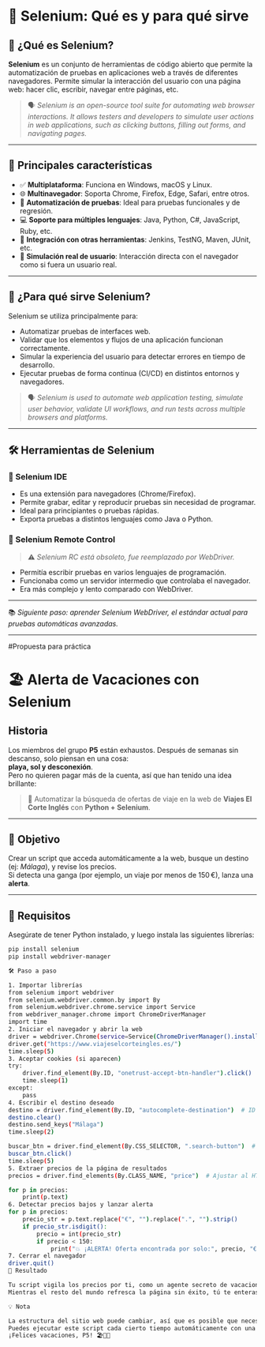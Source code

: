 # 🧪 Selenium: Qué es y para qué sirve

## 📌 ¿Qué es Selenium?

**Selenium** es un conjunto de herramientas de código abierto que permite la automatización de pruebas en aplicaciones web a través de diferentes navegadores. Permite simular la interacción del usuario con una página web: hacer clic, escribir, navegar entre páginas, etc.

> 🗣️ _Selenium is an open-source tool suite for automating web browser interactions. It allows testers and developers to simulate user actions in web applications, such as clicking buttons, filling out forms, and navigating pages._

---

## 🌟 Principales características

- ✅ **Multiplataforma**: Funciona en Windows, macOS y Linux.
- 🌐 **Multinavegador**: Soporta Chrome, Firefox, Edge, Safari, entre otros.
- 🧪 **Automatización de pruebas**: Ideal para pruebas funcionales y de regresión.
- 💻 **Soporte para múltiples lenguajes**: Java, Python, C#, JavaScript, Ruby, etc.
- 🔄 **Integración con otras herramientas**: Jenkins, TestNG, Maven, JUnit, etc.
- 🤖 **Simulación real de usuario**: Interacción directa con el navegador como si fuera un usuario real.

---

## 🎯 ¿Para qué sirve Selenium?

Selenium se utiliza principalmente para:

- Automatizar pruebas de interfaces web.
- Validar que los elementos y flujos de una aplicación funcionan correctamente.
- Simular la experiencia del usuario para detectar errores en tiempo de desarrollo.
- Ejecutar pruebas de forma continua (CI/CD) en distintos entornos y navegadores.

> 🗣️ _Selenium is used to automate web application testing, simulate user behavior, validate UI workflows, and run tests across multiple browsers and platforms._

---

## 🛠️ Herramientas de Selenium

### 🔹 Selenium IDE

- Es una extensión para navegadores (Chrome/Firefox).
- Permite grabar, editar y reproducir pruebas sin necesidad de programar.
- Ideal para principiantes o pruebas rápidas.
- Exporta pruebas a distintos lenguajes como Java o Python.

### 🔹 Selenium Remote Control

> ⚠️ _Selenium RC está obsoleto, fue reemplazado por WebDriver._

- Permitía escribir pruebas en varios lenguajes de programación.
- Funcionaba como un servidor intermedio que controlaba el navegador.
- Era más complejo y lento comparado con WebDriver.

---

📚 _Siguiente paso: aprender Selenium WebDriver, el estándar actual para pruebas automáticas avanzadas._

___
#Propuesta para práctica

# 🏖️ Alerta de Vacaciones con Selenium

## Historia

Los miembros del grupo **P5** están exhaustos. Después de semanas sin descanso, solo piensan en una cosa:  
**playa, sol y desconexión**.  
Pero no quieren pagar más de la cuenta, así que han tenido una idea brillante:

> 🔧 Automatizar la búsqueda de ofertas de viaje en la web de **Viajes El Corte Inglés** con **Python + Selenium**.

---

## 🚀 Objetivo

Crear un script que acceda automáticamente a la web, busque un destino (ej: *Málaga*), y revise los precios.  
Si detecta una ganga (por ejemplo, un viaje por menos de 150 €), lanza una **alerta**.

---

## 🧰 Requisitos

Asegúrate de tener Python instalado, y luego instala las siguientes librerías:

```bash
pip install selenium
pip install webdriver-manager

🛠️ Paso a paso

1. Importar librerías
from selenium import webdriver
from selenium.webdriver.common.by import By
from selenium.webdriver.chrome.service import Service
from webdriver_manager.chrome import ChromeDriverManager
import time
2. Iniciar el navegador y abrir la web
driver = webdriver.Chrome(service=Service(ChromeDriverManager().install()))
driver.get("https://www.viajeselcorteingles.es/")
time.sleep(5)
3. Aceptar cookies (si aparecen)
try:
    driver.find_element(By.ID, "onetrust-accept-btn-handler").click()
    time.sleep(1)
except:
    pass
4. Escribir el destino deseado
destino = driver.find_element(By.ID, "autocomplete-destination")  # ID puede cambiar
destino.clear()
destino.send_keys("Málaga")
time.sleep(2)

buscar_btn = driver.find_element(By.CSS_SELECTOR, ".search-button")  # Ajustar selector real
buscar_btn.click()
time.sleep(5)
5. Extraer precios de la página de resultados
precios = driver.find_elements(By.CLASS_NAME, "price")  # Ajustar al HTML actual

for p in precios:
    print(p.text)
6. Detectar precios bajos y lanzar alerta
for p in precios:
    precio_str = p.text.replace("€", "").replace(".", "").strip()
    if precio_str.isdigit():
        precio = int(precio_str)
        if precio < 150:
            print("💥 ¡ALERTA! Oferta encontrada por solo:", precio, "€")
7. Cerrar el navegador
driver.quit()
🎉 Resultado

Tu script vigila los precios por ti, como un agente secreto de vacaciones.
Mientras el resto del mundo refresca la página sin éxito, tú te enteras primero cuando aparece una oferta irresistible.

💡 Nota

La estructura del sitio web puede cambiar, así que es posible que necesites actualizar los selectores (By.ID, By.CLASS_NAME, etc.).
Puedes ejecutar este script cada cierto tiempo automáticamente con una tarea programada (como cron en Linux o el programador de tareas en Windows).
¡Felices vacaciones, P5! 🏖️🐚🌞


